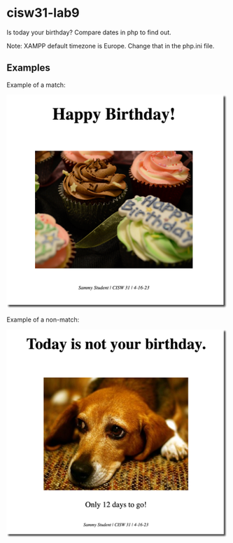 # cisw31-lab9

Is today your birthday? Compare dates in php to find out.

Note: XAMPP default timezone is Europe. Change that in the php.ini file.

## Examples

Example of a match:

![](assets/bday.png)

Example of a non-match:

![](assets/not-bday.png)
